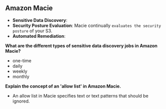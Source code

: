 ## **Amazon Macie**
- **Sensitive Data Discovery**:
- **Security Posture Evaluation**: Macie continually `evaluates the security posture` of your S3.
- **Automated Remediation**: 

**What are the different types of sensitive data discovery jobs in Amazon Macie?**
   - one-time
   - daily
   - weekly
   - monthly

**Explain the concept of an 'allow list' in Amazon Macie.**
   - An allow list in Macie specifies text or text patterns that should be ignored.
